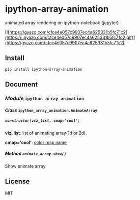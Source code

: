 # ipython-array-animation

animated array rendering on ipython-notebook (jupyter)

[![https://gyazo.com/cfce4e057c9907ec4a625331b5fc71c2](https://i.gyazo.com/cfce4e057c9907ec4a625331b5fc71c2.gif)](https://gyazo.com/cfce4e057c9907ec4a625331b5fc71c2)


## Install

`pip install ipython-array-animation`


## Document

### _Module_ `ipython_array_animation`

#### _Class_ `ipython_array_animation.AnimateArray`

##### `constructor(viz_list, cmap='cool')`

__viz\_list__: list of animating array(1d or 2d).

__cmap='cool'__: [color map name](http://matplotlib.org/users/colormaps.html)

##### _Method_ `animate_array.show()`

Show animate array.


## License

MIT
